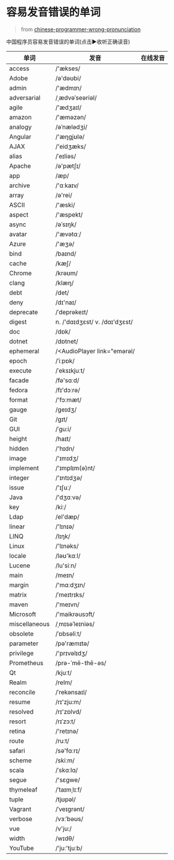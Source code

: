 # 容易发音错误的单词

> from [chinese-programmer-wrong-pronunciation](https://github.com/shimohq/chinese-programmer-wrong-pronunciation)


中国程序员容易发音错误的单词(点击▶️收听正确读音)


| 单词            | 发音                            | 在线发音                                                                                    |
|---------------|-------------------------------|-----------------------------------------------------------------------------------------|
| access        | /'&aelig;kses/                | <AudioPlayer link="https://dict.youdao.com/dictvoice?audio=access&amp;type=1" />        |
| Adobe         | /ə'dəʊbi/                     | <AudioPlayer link="https://dict.youdao.com/dictvoice?audio=Adobe&amp;type=1" />         |
| admin         | /'&aelig;dmɪn/                | <AudioPlayer link="https://dict.youdao.com/dictvoice?audio=admin&amp;type=1" />         |
| adversarial   | /ˌ&aelig;dvəˈseəriəl/         | <AudioPlayer link="https://dict.youdao.com/dictvoice?audio=adversarial&amp;type=1" />   |
| agile         | /'&aelig;dʒaɪl/               | <AudioPlayer link="https://dict.youdao.com/dictvoice?audio=agile&amp;type=1" />         |
| amazon        | /'&aelig;məzən/               | <AudioPlayer link="https://dict.youdao.com/dictvoice?audio=amazon&amp;type=1" />        |
| analogy       | /əˈn&aelig;lədʒi/             | <AudioPlayer link="https://dict.youdao.com/dictvoice?audio=analogy&amp;type=1" />       |
| Angular       | /'&aelig;ŋgjʊlə/              | <AudioPlayer link="https://dict.youdao.com/dictvoice?audio=Angular&amp;type=1" />       |
| AJAX          | /'eidʒ&aelig;ks/              | <AudioPlayer link="https://dict.youdao.com/dictvoice?audio=AJAX&amp;type=1" />          |
| alias         | /ˈeɪliəs/                     | <AudioPlayer link="https://dict.youdao.com/dictvoice?audio=alias&amp;type=1" />         |
| Apache        | /ə'p&aelig;tʃɪ/               | <AudioPlayer link="https://dict.youdao.com/dictvoice?audio=Apache&amp;type=1" />        |
| app           | /&aelig;p/                    | <AudioPlayer link="https://dict.youdao.com/dictvoice?audio=app&amp;type=1" />           |
| archive       | /'ɑːkaɪv/                     | <AudioPlayer link="https://dict.youdao.com/dictvoice?audio=archive&amp;type=1" />       |
| array         | /ə'rei/                       | <AudioPlayer link="https://dict.youdao.com/dictvoice?audio=array&amp;type=1" />         |
| ASCII         | /'&aelig;ski/                 | <AudioPlayer link="https://dict.youdao.com/dictvoice?audio=ascii&amp;type=1" />         |
| aspect        | /'&aelig;spekt/               | <AudioPlayer link="https://dict.youdao.com/dictvoice?audio=aspect&amp;type=1" />        |
| async         | /əˈsɪŋk/                      | <AudioPlayer link="https://dict.youdao.com/dictvoice?audio=async&amp;type=1" />         |
| avatar        | /'&aelig;vətɑː/               | <AudioPlayer link="https://dict.youdao.com/dictvoice?audio=avatar&amp;type=1" />        |
| Azure         | /'&aelig;ʒə/                  | <AudioPlayer link="https://dict.youdao.com/dictvoice?audio=azure&amp;type=1" />         |
| bind          | /baɪnd/                       | <AudioPlayer link="https://dict.youdao.com/dictvoice?audio=bind&amp;type=1" />          |
| cache         | /k&aelig;ʃ/                   | <AudioPlayer link="https://dict.youdao.com/dictvoice?audio=cache&amp;type=1" />         |
| Chrome        | /krəʊm/                       | <AudioPlayer link="https://dict.youdao.com/dictvoice?audio=chrome&amp;type=1" />        |
| clang         | /kl&aelig;ŋ/                  | <AudioPlayer link="https://dict.youdao.com/dictvoice?audio=clang&amp;type=1" />         |
| debt          | /det/                         | <AudioPlayer link="https://dict.youdao.com/dictvoice?audio=debt&amp;type=1" />          |
| deny          | /dɪ'naɪ/                      | <AudioPlayer link="https://dict.youdao.com/dictvoice?audio=deny&amp;type=1" />          |
| deprecate     | /ˈdeprəkeɪt/                  | <AudioPlayer link="https://dict.youdao.com/dictvoice?audio=deprecate&amp;type=1" />     |
| digest        | n. /'dɑɪdʒɛst/ v. /dɑɪ'dʒɛst/ | <AudioPlayer link="https://dict.youdao.com/dictvoice?audio=digest&amp;type=1" />        |
| doc           | /dɒk/                         | <AudioPlayer link="https://dict.youdao.com/dictvoice?audio=doc&amp;type=1" />           |
| dotnet        | /dɒtnet/                      | <AudioPlayer link="https://dict.youdao.com/dictvoice?audio=dotnet&amp;type=1" />        |
| ephemeral     | /<AudioPlayer link="emərəl/   | <AudioPlayer link="https://dict.youdao.com/dictvoice?audio=ephemeral&amp;type=1" />     |
| epoch         | /ˈiːpɒk/                      | <AudioPlayer link="https://dict.youdao.com/dictvoice?audio=epoch&amp;type=1" />         |
| execute       | /ˈeksɪkjuːt/                  | <AudioPlayer link="https://dict.youdao.com/dictvoice?audio=execute&amp;type=1" />       |
| facade        | /fə'sɑːd/                     | <AudioPlayer link="https://dict.youdao.com/dictvoice?audio=facade&amp;type=1" />        |
| fedora        | /fɪ'dɔːrə/                    | <AudioPlayer link="https://dict.youdao.com/dictvoice?audio=fedora&amp;type=1" />        |
| format        | /'fɔːm&aelig;t/               | <AudioPlayer link="https://dict.youdao.com/dictvoice?audio=format&amp;type=1" />        |
| gauge         | /ɡeɪdʒ/                       | <AudioPlayer link="https://dict.youdao.com/dictvoice?audio=gauge&amp;type=1" />         |
| Git           | /ɡɪt/                         | <AudioPlayer link="https://dict.youdao.com/dictvoice?audio=git&amp;type=1" />           |
| GUI           | /ˈɡu:i/                       | <AudioPlayer link="https://dict.youdao.com/dictvoice?audio=%7BGUI%7D&amp;type=1" />     |
| height        | /haɪt/                        | <AudioPlayer link="https://dict.youdao.com/dictvoice?audio=height&amp;type=1" />        |
| hidden        | /'hɪdn/                       | <AudioPlayer link="https://dict.youdao.com/dictvoice?audio=hidden&amp;type=1" />        |
| image         | /'ɪmɪdʒ/                      | <AudioPlayer link="https://dict.youdao.com/dictvoice?audio=image&amp;type=1" />         |
| implement     | /'ɪmplɪm(ə)nt/                | <AudioPlayer link="https://dict.youdao.com/dictvoice?audio=implement&amp;type=1" />     |
| integer       | /'ɪntɪdʒə/                    | <AudioPlayer link="https://dict.youdao.com/dictvoice?audio=integer&amp;type=1" />       |
| issue         | /'ɪʃuː/                       | <AudioPlayer link="https://dict.youdao.com/dictvoice?audio=issue&amp;type=1" />         |
| Java          | /'dʒɑːvə/                     | <AudioPlayer link="https://dict.youdao.com/dictvoice?audio=java&amp;type=1" />          |
| key           | /kiː/                         | <AudioPlayer link="https://dict.youdao.com/dictvoice?audio=key&amp;type=1" />           |
| Ldap          | /el'd&aelig;p/                | <AudioPlayer link="https://dict.youdao.com/dictvoice?audio=ldap&amp;type=1" />          |
| linear        | /'lɪnɪə/                      | <AudioPlayer link="https://dict.youdao.com/dictvoice?audio=linear&amp;type=1" />        |
| LINQ          | /lɪŋk/                        | <AudioPlayer link="https://dict.youdao.com/dictvoice?audio=link&amp;type=1" />          |
| Linux         | /'lɪnəks/                     | <AudioPlayer link="https://dict.youdao.com/dictvoice?audio=linux&amp;type=1" />         |
| locale        | /ləʊ'kɑːl/                    | <AudioPlayer link="https://dict.youdao.com/dictvoice?audio=locale&amp;type=1" />        |
| Lucene        | /lu'siːn/                     | <AudioPlayer link="https://dict.youdao.com/dictvoice?audio=lucene&amp;type=1" />        |
| main          | /meɪn/                        | <AudioPlayer link="https://dict.youdao.com/dictvoice?audio=main&amp;type=1" />          |
| margin        | /'mɑːdʒɪn/                    | <AudioPlayer link="https://dict.youdao.com/dictvoice?audio=margin&amp;type=1" />        |
| matrix        | /ˈmeɪtrɪks/                   | <AudioPlayer link="https://dict.youdao.com/dictvoice?audio=matrix&amp;type=1" />        |
| maven         | /'meɪvn/                      | <AudioPlayer link="https://dict.youdao.com/dictvoice?audio=maven&amp;type=1" />         |
| Microsoft     | /'maikrəusɔft/                | <AudioPlayer link="https://dict.youdao.com/dictvoice?audio=Microsoft&amp;type=1" />     |
| miscellaneous | /ˌmɪsəˈleɪniəs/               | <AudioPlayer link="https://dict.youdao.com/dictvoice?audio=miscellaneous&amp;type=1" /> |
| obsolete      | /ˈɒbsəliːt/                   | <AudioPlayer link="https://dict.youdao.com/dictvoice?audio=obsolete&amp;type=1" />      |
| parameter     | /pə'r&aelig;mɪtə/             | <AudioPlayer link="https://dict.youdao.com/dictvoice?audio=parameter&amp;type=1" />     |
| privilege     | /'prɪvəlɪdʒ/                  | <AudioPlayer link="https://dict.youdao.com/dictvoice?audio=privilege&amp;type=1" />     |
| Prometheus    | /prə-ˈmē-thē-əs/              | <AudioPlayer link="https://dict.youdao.com/dictvoice?audio=prometheus&amp;type=1" />    |
| Qt            | /kjuːt/                       | <AudioPlayer link="https://dict.youdao.com/dictvoice?audio=cute&amp;type=1" />          |
| Realm         | /relm/                        | <AudioPlayer link="https://dict.youdao.com/dictvoice?audio=realm&amp;type=1" />         |
| reconcile     | /ˈrekənsaɪl/                  | <AudioPlayer link="https://dict.youdao.com/dictvoice?audio=reconcile&amp;type=1" />     |
| resume        | /rɪ'zju:m/                    | <AudioPlayer link="https://dict.youdao.com/dictvoice?audio=resume&amp;type=1" />        |
| resolved      | /rɪ'zɒlvd/                    | <AudioPlayer link="https://dict.youdao.com/dictvoice?audio=resolved&amp;type=1" />      |
| resort        | /rɪˈzɔ:t/                     | <AudioPlayer link="https://dict.youdao.com/dictvoice?audio=resort&amp;type=1" />        |
| retina        | /'retɪnə/                     | <AudioPlayer link="https://dict.youdao.com/dictvoice?audio=retina&amp;type=1" />        |
| route         | /ruːt/                        | <AudioPlayer link="https://dict.youdao.com/dictvoice?audio=route&amp;type=1" />         |
| safari        | /sə'fɑːrɪ/                    | <AudioPlayer link="https://dict.youdao.com/dictvoice?audio=safari&amp;type=1" />        |
| scheme        | /skiːm/                       | <AudioPlayer link="https://dict.youdao.com/dictvoice?audio=scheme&amp;type=1" />        |
| scala         | /ˈskɑːlɑ/                     | <AudioPlayer link="https://dict.youdao.com/dictvoice?audio=scala&amp;type=1" />         |
| segue         | /'sɛɡwe/                      | <AudioPlayer link="https://dict.youdao.com/dictvoice?audio=segue&amp;type=1" />         |
| thymeleaf     | /ˈtaɪmˌlɪːf/                  | <AudioPlayer link="https://dict.youdao.com/dictvoice?audio=thymeleaf&amp;type=1" />     |
| tuple         | /tjʊpəl/                      | <AudioPlayer link="https://dict.youdao.com/dictvoice?audio=tuple&amp;type=1" />         |
| Vagrant       | /ˈveɪɡrənt/                   | <AudioPlayer link="https://dict.youdao.com/dictvoice?audio=Vagrant&amp;type=1" />       |
| verbose       | /vɜːˈbəʊs/                    | <AudioPlayer link="https://dict.youdao.com/dictvoice?audio=verbose&amp;type=1" />       |
| vue           | /v'ju:/                       | <AudioPlayer link="https://dict.youdao.com/dictvoice?audio=vue&amp;type=1" />           |
| width         | /wɪdθ/                        | <AudioPlayer link="https://dict.youdao.com/dictvoice?audio=width&amp;type=1" />         |
| YouTube       | /'juː'tjuːb/                  | <AudioPlayer link="https://dict.youdao.com/dictvoice?audio=youtube&amp;type=1" />       |
